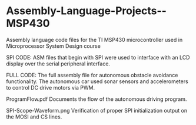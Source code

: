 # Assembly-Language-Projects--MSP430
 Assembly language code files for the TI MSP430 microcontroller used in Microprocessor System Design course

SPI CODE:
 ASM files that begin with SPI were used to interface with an LCD display over the serial peripheral interface. 

FULL CODE:
 The full assembly file for autonomous obstacle avoidance functionality. The autonomous car used sonar sensors and accelerometers to control DC drive motors via PWM. 

 ProgramFlow.pdf
  Documents the flow of the autonomous driving program. 

 SPI-Scope-Waveform.png
  Verification of proper SPI initialization output on the MOSI and CS lines. 
